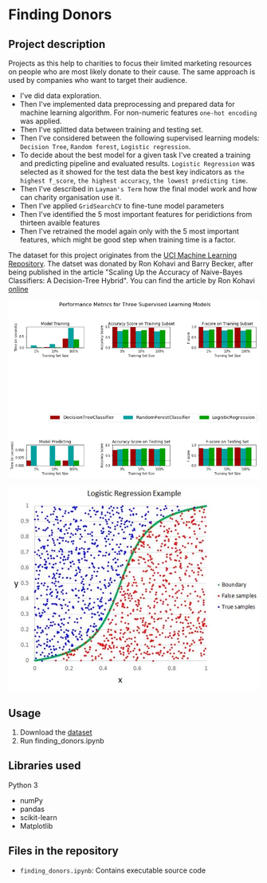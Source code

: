 # Finding Donors

## Project description
Projects as this help to charities to focus their limited marketing resources on people who are most likely donate to their cause.
The same approach is used by companies who want to target their audience.

- I've did data exploration. 
- Then I've implemented data preprocessing and prepared data for machine learning algorithm. For non-numeric features `one-hot encoding` was applied.
- Then I've splitted data between training and testing set.
- Then I've considered between the following supervised learning models: `Decision Tree`, `Random forest`, `Logistic regression`.
- To decide about the best model for a given task I've created a training and predicting pipeline and evaluated results. `Logistic Regression` was selected as it showed for the test data the best key indicators as `the highest f_score`, `the highest accuracy`, `the lowest predicting time`.
- Then I've described in `Layman's Term` how the final model work and how can charity organisation use it.
- Then I've applied `GridSearchCV` to fine-tune model parameters
- Then I've identified the 5 most important features for peridictions from thirteen avaible features
- Then I've retrained the model again only with the 5 most important features, which might be good step when training time is a factor.

The dataset for this project originates from the [UCI Machine Learning Repository](https://archive.ics.uci.edu/ml/datasets/Census+Income). The datset was donated by Ron Kohavi and Barry Becker, after being published in the article "Scaling Up the Accuracy of Naive-Bayes Classifiers: A Decision-Tree Hybrid". You can find the article by Ron Kohavi [online](https://www.aaai.org/Papers/KDD/1996/KDD96-033.pdf)

![Performance metrics](performance_metrics.png)

![Logistic regression concept](logistic_regression_concept.png)

## Usage
1. Download the [dataset](https://archive.ics.uci.edu/ml/datasets/Census+Income)
2. Run finding_donors.ipynb

## Libraries used
Python 3
- numPy
- pandas
- scikit-learn
- Matplotlib


## Files in the repository
- `finding_donors.ipynb`: Contains executable source code